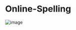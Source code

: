 # Online-Spelling

![image](https://user-images.githubusercontent.com/61167951/156782355-8c585862-37f9-47db-bbb4-9debd95b1ce2.png)
